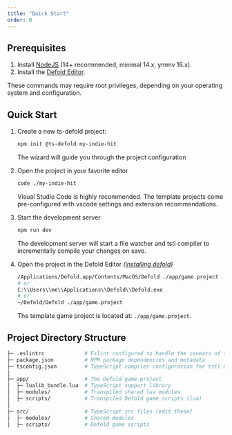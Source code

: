 ```yaml
---
title: "Quick Start"
order: 0
---
```


## Prerequisites

1. Install [NodeJS](https://nodejs.org/en/) (14+ recommended, minimal 14.x, ymmv 16.x).
2. Install the [Defold Editor](https://defold.com/download/).

<Info>These commands may require root privileges, depending on your operating
system and configuration.</Info>

## Quick Start

1. Create a new ts-defold project:
   ```bash
   npm init @ts-defold my-indie-hit
   ```
   The wizard will guide you through the project configuration

2. Open the project in your favorite editor
   ```bash
   code ./my-indie-hit
   ```
   <Warning>Visual Studio Code is highly recommended. The template projects come pre-configured with vscode settings and extension recommendations.</Warning>

3. Start the development server
   ```bash
   npm run dev
   ```
   The development server will start a file watcher and tstl compiler to incrementally compile your changes on save.

4. Open the project in the Defold Editor *([installing defold](https://defold.com/manuals/install/))*
   ```bash
   /Applications/Defold.app/Contents/MacOS/Defold ./app/game.project
   # or
   C:\\Users\\me\\Applications\\Defold\\Defold.exe
   # or
   ~/Defold/Defold ./app/game.project
   ```
   The template game project is located at: `./app/game.project`.

## Project Directory Structure

```bash
├─ .eslintrc             # Eslint configured to handle the caveats of tstl & ts-defold
├─ package.json          # NPM package dependencies and metadata
├─ tsconfig.json         # TypeScript compiler configuration for tstl & ts-defold
│
├─ app/                  # The Defold game project
│  ├─ lualib_bundle.lua  # TypeScript support library
│  ├─ modules/           # Transpiled shared lua modules
│  ├─ scripts/           # Transpiled Defold game scripts (lua)
│
├─ src/                  # TypeScript src files [edit these]
│  ├─ modules/           # Shared modules
│  ├─ scripts/           # Defold game scripts
```
